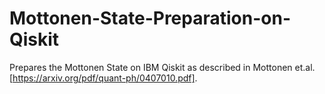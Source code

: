 # Mottonen-State-Preparation-on-Qiskit
Prepares the Mottonen State on IBM Qiskit as described in Mottonen et.al. [https://arxiv.org/pdf/quant-ph/0407010.pdf].
